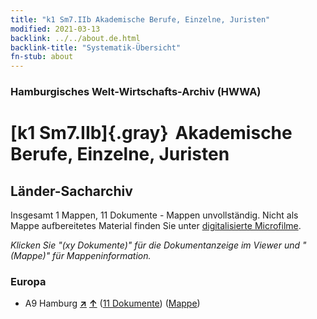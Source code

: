 ```yaml
---
title: "k1 Sm7.IIb Akademische Berufe, Einzelne, Juristen"
modified: 2021-03-13
backlink: ../../about.de.html
backlink-title: "Systematik-Übersicht"
fn-stub: about
---
```


### Hamburgisches Welt-Wirtschafts-Archiv (HWWA)

# [k1 Sm7.IIb]{.gray}&#8201; Akademische Berufe, Einzelne, Juristen&#160; 







## Länder-Sacharchiv




Insgesamt 1 Mappen, 11 Dokumente - Mappen unvollständig.
Nicht als Mappe aufbereitetes Material finden Sie unter [digitalisierte Microfilme](/film/h1_sh.de.html).

_Klicken Sie "(xy Dokumente)" für die Dokumentanzeige im Viewer und "(Mappe)" für Mappeninformation._




### Europa

- A9 Hamburg [**&nearr;**](../../../geo/i/140905/about.de.html "Hamburg (alle Mappen)") [**&uarr;**](../../../geo/about.de.html#A9 "Ländersystematik") (<a href="https://pm20.zbw.eu/iiifview/folder/sh/140905,144729" title="über: Hamburg : Akademische Berufe, Einzelne, Juristen" target="_blank">11 Dokumente</a>) ([Mappe](../../../../folder/sh/1409xx/140905/1447xx/144729/about.de.html))








